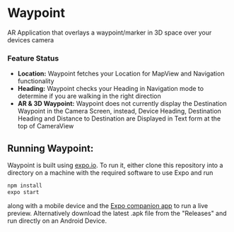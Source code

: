 # Waypoint
AR Application that overlays a waypoint/marker in 3D space over your devices camera

### Feature Status
- **Location:** Waypoint fetches your Location for MapView and Navigation functionality
- **Heading:** Waypoint checks your Heading in Navigation mode to determine if you are walking in the right direction
- **AR & 3D Waypoint:** Waypoint does not currently display the Destination Waypoint in the Camera Screen, instead, Device Heading, Destination Heading and Distance to Destination are Displayed in Text form at the top of CameraView
## Running Waypoint:
Waypoint is built using [expo.io](https://expo.io). To run it, either clone this repository into a directory on a machine with the required software to use Expo and run 
```sh
npm install
expo start
```
along with a mobile device and the [Expo companion app](https://play.google.com/store/apps/details?id=host.exp.exponent&hl=en) to run a live preview. 
Alternatively download the latest .apk file from the "Releases" and run directly on an Android Device.
